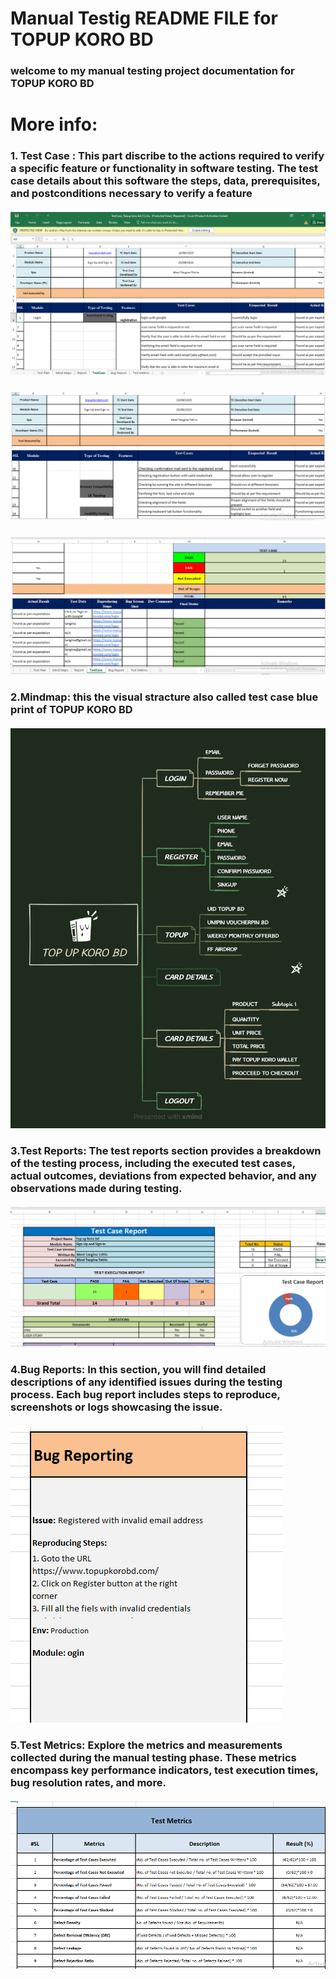 # Manual Testig README FILE for TOPUP KORO BD 

###  welcome to my manual testing project documentation for  TOPUP KORO BD 
# More info:

### 1. Test Case : This part discribe to the actions required to verify a specific feature or functionality in software testing. The test case details about this software the steps, data, prerequisites, and postconditions necessary to verify a feature
##### ![1](https://github.com/tangina22/-manual-testing-project/blob/master/testcase1.PNG)
##### ![1](https://github.com/tangina22/-manual-testing-project/blob/master/testcase2.PNG)
##### ![1](https://github.com/tangina22/-manual-testing-project/blob/master/testcase3.PNG)
### 2.Mindmap: this the visual stracture also called test case blue print of  TOPUP KORO BD 
##### ![1](https://github.com/tangina22/-manual-testing-project/blob/master/TOP%20UP%20KORO%20BD.png)

### 3.Test Reports: The test reports section provides a breakdown of the testing process, including the executed test cases, actual outcomes, deviations from expected behavior, and any observations made during testing.
##### ![1](https://github.com/tangina22/-manual-testing-project/blob/master/report.PNG)

### 4.Bug Reports: In this section, you will find detailed descriptions of any identified issues during the testing process. Each bug report includes steps to reproduce, screenshots or logs showcasing the issue.
##### ![1](https://github.com/tangina22/-manual-testing-project/blob/master/bug%20report.PNG)

### 5.Test Metrics: Explore the metrics and measurements collected during the manual testing phase. These metrics encompass key performance indicators, test execution times, bug resolution rates, and more.

##### ![1](https://github.com/tangina22/-manual-testing-project/blob/master/test%20matrics.PNG)
